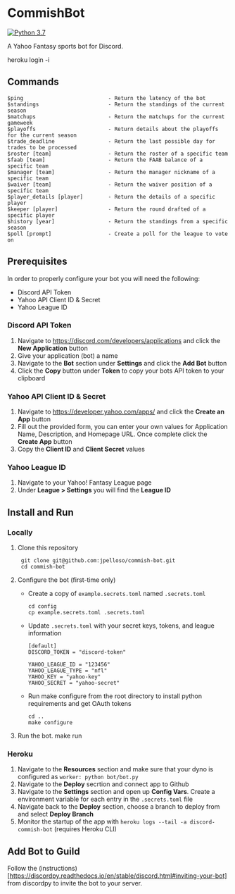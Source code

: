 # CommishBot
[![Python 3.7](https://img.shields.io/badge/python-3.7-blue.svg)](https://www.python.org/downloads/release/python-360/)

A Yahoo Fantasy sports bot for Discord.

heroku login -i

## Commands
    $ping                           - Return the latency of the bot
    $standings                      - Return the standings of the current season
    $matchups                       - Return the matchups for the current gameweek
    $playoffs                       - Return details about the playoffs for the current season
    $trade_deadline                 - Return the last possible day for trades to be processed
    $roster [team]                  - Return the roster of a specific team
    $faab [team]                    - Return the FAAB balance of a specific team
    $manager [team]                 - Return the manager nickname of a specific team
    $waiver [team]                  - Return the waiver position of a specific team
    $player_details [player]        - Return the details of a specific player
    $keeper [player]                - Return the round drafted of a specific player
    $history [year]                 - Return the standings from a specific season
    $poll [prompt]                  - Create a poll for the league to vote on

## Prerequisites

In order to properly configure your bot you will need the following:

* Discord API Token
* Yahoo API Client ID & Secret
* Yahoo League ID

### Discord API Token

1. Navigate to https://discord.com/developers/applications and click the **New Application** button
2. Give your application (bot) a name
3. Navigate to the **Bot** section under **Settings** and click the **Add Bot** button
4. Click the **Copy** button under **Token** to copy your bots API token to your clipboard

### Yahoo API Client ID & Secret

1. Navigate to https://developer.yahoo.com/apps/ and click the **Create an App** button
2. Fill out the provided form, you can enter your own values for Application Name,  Description, and Homepage URL. Once complete click the **Create App** button
3. Copy the **Client ID** and **Client Secret** values

### Yahoo League ID

1. Navigate to your Yahoo! Fantasy League page
2. Under **League > Settings** you will find the **League ID**

## Install and Run

### Locally

1. Clone this repository

        git clone git@github.com:jpelloso/commish-bot.git
        cd commish-bot

2. Configure the bot (first-time only)

   * Create a copy of `example.secrets.toml` named `.secrets.toml`
      ```
      cd config
      cp example.secrets.toml .secrets.toml
      ```
   * Update `.secrets.toml` with your secret keys, tokens, and league information
      ```
      [default]
      DISCORD_TOKEN = "discord-token"

      YAHOO_LEAGUE_ID = "123456"
      YAHOO_LEAGUE_TYPE = "nfl"
      YAHOO_KEY = "yahoo-key"
      YAHOO_SECRET = "yahoo-secret"
      ```
   * Run make configure from the root directory to install python requirements and get OAuth tokens
      ```
      cd ..
      make configure
      ```

3. Run the bot.
        make run

### Heroku

1. Navigate to the **Resources** section and make sure that your dyno is configured as `worker: python bot/bot.py` 
2. Navigate to the **Deploy** secrtion and connect app to Github
3. Navigate to the **Settings** section and open up **Config Vars**. Create a environment variable for each entry in the `.secrets.toml` file
4. Navigate back to the **Deploy** section, choose a branch to deploy from and select **Deploy Branch**
5. Monitor the startup of the app with `heroku logs --tail -a discord-commish-bot` (requires Heroku CLI) 

## Add Bot to Guild
Follow the (instructions)[https://discordpy.readthedocs.io/en/stable/discord.html#inviting-your-bot] from discordpy to invite the bot to your server.
